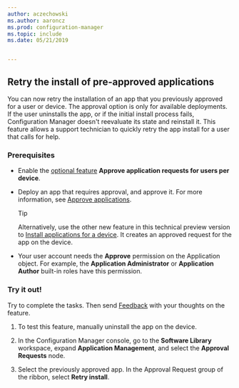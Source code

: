 ```yaml
---
author: aczechowski
ms.author: aaroncz
ms.prod: configuration-manager
ms.topic: include
ms.date: 05/21/2019


---
```


## <a name="bkmk_retry"></a> Retry the install of pre-approved applications

<!--4336307-->

You can now retry the installation of an app that you previously approved for a user or device. The approval option is only for available deployments. If the user uninstalls the app, or if the initial install process fails, Configuration Manager doesn't reevaluate its state and reinstall it. This feature allows a support technician to quickly retry the app install for a user that calls for help.

### Prerequisites

- Enable the [optional feature](../../../../servers/manage/optional-features.md) **Approve application requests for users per device**.  

- Deploy an app that requires approval, and approve it. For more information, see [Approve applications](../../../../../apps/deploy-use/app-approval.md#bkmk_email-approve).  

    > [!Tip]  
    > Alternatively, use the other new feature in this technical preview version to [Install applications for a device](#bkmk_device-app). It creates an approved request for the app on the device.  

- Your user account needs the **Approve** permission on the Application object. For example, the **Application Administrator** or **Application Author** built-in roles have this permission.

### Try it out!

Try to complete the tasks. Then send [Feedback](../../../../understand/product-feedback.md) with your thoughts on the feature.

1. To test this feature, manually uninstall the app on the device.

1. In the Configuration Manager console, go to the **Software Library** workspace, expand **Application Management**, and select the **Approval Requests** node.

1. Select the previously approved app. In the Approval Request group of the ribbon, select **Retry install**.
